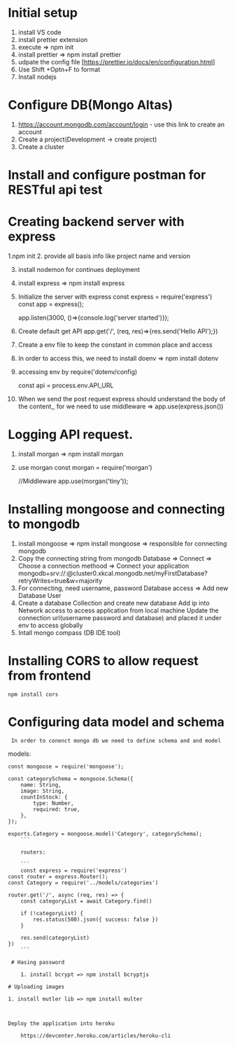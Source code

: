 # Initial setup
1. install VS code
2. install prettier extension
3. execute => npm init
4. install prettier => npm install prettier
5. udpate the config file [https://prettier.io/docs/en/configuration.html]
6. Use Shift +Optn+F to format
7. Install nodejs 

# Configure DB(Mongo Altas)
1. https://account.mongodb.com/account/login - use this link to create an account
2. Create a project(Development -> create project)
3. Create a cluster
# Install and configure postman for RESTful api test

# Creating backend server with express

1.npm init
2. provide all basis info like project name and version

3. install nodemon for continues deployment
4. install express => npm install express

5. Initialize the server with express
    const express = require('express')
    const app = express();
    
    app.listen(3000, ()=>{console.log('server started')});
    
6. Create default get API
    app.get('/', (req, res)=>{res.send('Hello API');})
    
7. Create a env file to keep the constant in common place and access
8. In order to access this, we need to install doenv => npm install dotenv
9. accessing env by 
    require('dotenv/config)

    const api = process.env.API_URL
    
    
10. When we send the post request express should understand the body of the content,, for we need to use middleware => app.use(express.json())

# Logging API request.

1. install morgan => npm install morgan
2. use morgan
    const morgan = require('morgan')
    
    
    //Middleware
    app.use(morgan('tiny'));
    
# Installing mongoose and connecting to mongodb

1. install mongoose => npm install mongoose => responsible for connecting mongodb
2. Copy the connecting string from mongodb
    Database => Connect => Choose a connection methood => Connect your application
    mongodb+srv://<username>:<password>@cluster0.xkcal.mongodb.net/myFirstDatabase?retryWrites=true&w=majority
3. For connecting, need username, password
    Database access => Add new Database User
4. Create a database
        Collection and create new database
        Add ip into Network access to access application from local machine
        Update the connection url(username password and database) and placed it under env to access globally
5. Intall mongo compass (DB IDE tool)
    
# Installing CORS to allow request from frontend
    npm install cors

# Configuring data model and schema
     In order to conenct mongo db we need to define schema and and model
    
  models:
    
    const mongoose = require('mongoose');
```
const categorySchema = mongoose.Schema({
    name: String,
    image: String,
    countInStock: {
        type: Number,
        required: true,
    },
});

exports.Category = mongoose.model('Category', categorySchema);
    ```
    
    routers:
    
    ```
    const express = require('express')
const router = express.Router();
const Category = require('../models/categories')

router.get('/', async (req, res) => {
    const categoryList = await Category.find()

    if (!categoryList) {
        res.status(500).json({ success: false })
    }

    res.send(categoryList)
})
    ```
    
 # Hasing password
    
    1. install bcrypt => npm install bcryptjs
    
# Uploading images 
    
1. install mutler lib => npm install multer
    
    
    
Deploy the application into heroku
    
    https://devcenter.heroku.com/articles/heroku-cli
